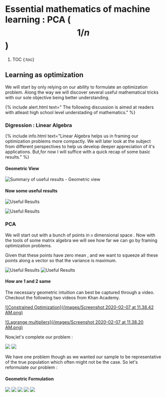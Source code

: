 # Essential mathematics of machine learning : PCA ( $$1/n$$)

1. TOC
{:toc}
## Learning as optimization 

We will start by only relying on our ability to formulate an optimization problem. Along the way we will discover several useful mathematical tricks with our sole objective being better understanding.

{% include alert.html text=" The following discussion is aimed at readers with atleast high school level understading of mathematics." %}

### Digression : Linear Algebra

{% include info.html text="Linear Algebra helps us in framing our optimization problems more compactly. We will later look at the subject from different perspectives to help us develop deeper appreciation of it's applications. But,for now I will suffice with a quick recap of some basic results." %}

#### Geometric View 

![Summary of useful results - Geometric view](/images/Website.jpg)

#### Now some useful results 

![Useful Results](/images/Matrix-results-.jpg)

![Useful Results](/images/Decomp-Continued-.jpg)


### PCA

We will start out with a bunch of points in `n` dimensional space . Now with the tools of some matrix algebra we will see how far we can go by framing optimization problems.

Given that these points have zero mean , and we want to squeeze all these points along a vector so that the variance is maximum.

![Useful Results](/images/Untitled-Artwork.jpg)
![Useful Results](/images/Pca-Complete..jpg)

#### How are 1 and 2 same 

The necessary geometric intuition can best be captured through a video. Checkout the following two videos from Khan Academy.


[![Constrained Optimization](/images/Screenshot 2020-02-07 at 11.38.42 AM.png)](https://www.youtube.com/watch?v=vwUV2IDLP8Q&list=PLCg2-CTYVrQvNGLbd-FN70UxWZSeKP4wV&index=8)

[![Lagrange multipliers](/images/Screenshot 2020-02-07 at 11.38.20 AM.png)](https://www.youtube.com/watch?v=yuqB-d5MjZA&list=PLCg2-CTYVrQvNGLbd-FN70UxWZSeKP4wV&index=1)


Now,let's complete our problem :

![](/images/Pca-Other-Directions-.jpg)
![](/images/Pca-Done.jpg)

We have one problem though as we wanted our sample to be representative of the true population which often might not be the case. So let's reformulate our problem :

#### Geometric Formulation

![](/images/1.Geometric-View.jpg)
![](/images/2.geometric-Pca.jpg)
![](/images/3.jpg)
![](/images/4..jpg)
![](/images/5..jpg)






